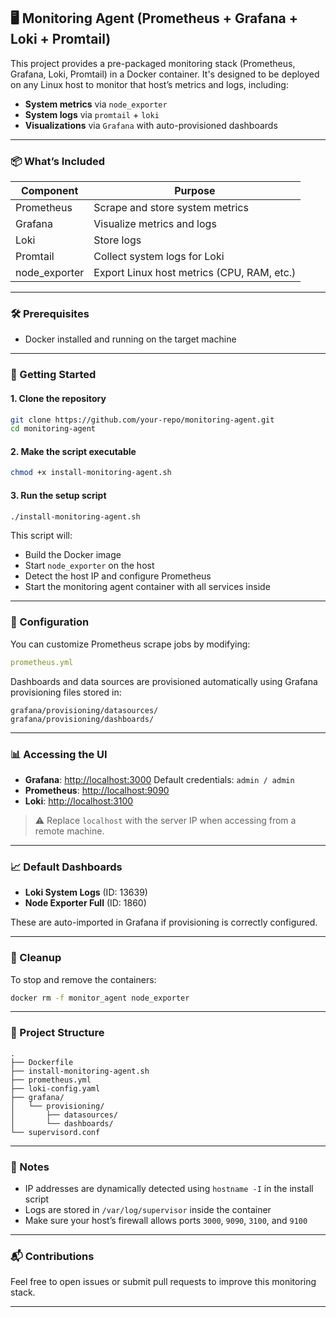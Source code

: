 
## 🖥️ Monitoring Agent (Prometheus + Grafana + Loki + Promtail)

This project provides a pre-packaged monitoring stack (Prometheus, Grafana, Loki, Promtail) in a Docker container. It's designed to be deployed on any Linux host to monitor that host’s metrics and logs, including:

* **System metrics** via `node_exporter`
* **System logs** via `promtail` + `loki`
* **Visualizations** via `Grafana` with auto-provisioned dashboards

---

### 📦 What’s Included

| Component      | Purpose                                    |
| -------------- | ------------------------------------------ |
| Prometheus     | Scrape and store system metrics            |
| Grafana        | Visualize metrics and logs                 |
| Loki           | Store logs                                 |
| Promtail       | Collect system logs for Loki               |
| node\_exporter | Export Linux host metrics (CPU, RAM, etc.) |

---

### 🛠️ Prerequisites

* Docker installed and running on the target machine

---

### 🚀 Getting Started

#### 1. Clone the repository

```bash
git clone https://github.com/your-repo/monitoring-agent.git
cd monitoring-agent
```

#### 2. Make the script executable

```bash
chmod +x install-monitoring-agent.sh
```

#### 3. Run the setup script

```bash
./install-monitoring-agent.sh
```

This script will:

* Build the Docker image
* Start `node_exporter` on the host
* Detect the host IP and configure Prometheus
* Start the monitoring agent container with all services inside

---

### 🔧 Configuration

You can customize Prometheus scrape jobs by modifying:

```yaml
prometheus.yml
```

Dashboards and data sources are provisioned automatically using Grafana provisioning files stored in:

```plaintext
grafana/provisioning/datasources/
grafana/provisioning/dashboards/
```

---

### 📊 Accessing the UI

* **Grafana**: [http://localhost:3000](http://localhost:3000)
  Default credentials: `admin / admin`
* **Prometheus**: [http://localhost:9090](http://localhost:9090)
* **Loki**: [http://localhost:3100](http://localhost:3100)

> ⚠️ Replace `localhost` with the server IP when accessing from a remote machine.

---

### 📈 Default Dashboards

* **Loki System Logs** (ID: 13639)
* **Node Exporter Full** (ID: 1860)

These are auto-imported in Grafana if provisioning is correctly configured.

---

### 🧹 Cleanup

To stop and remove the containers:

```bash
docker rm -f monitor_agent node_exporter
```

---

### 📁 Project Structure

```
.
├── Dockerfile
├── install-monitoring-agent.sh
├── prometheus.yml
├── loki-config.yaml
├── grafana/
│   └── provisioning/
│       ├── datasources/
│       └── dashboards/
└── supervisord.conf
```

---

### 🧠 Notes

* IP addresses are dynamically detected using `hostname -I` in the install script
* Logs are stored in `/var/log/supervisor` inside the container
* Make sure your host’s firewall allows ports `3000`, `9090`, `3100`, and `9100`

---

### 📬 Contributions

Feel free to open issues or submit pull requests to improve this monitoring stack.

---

